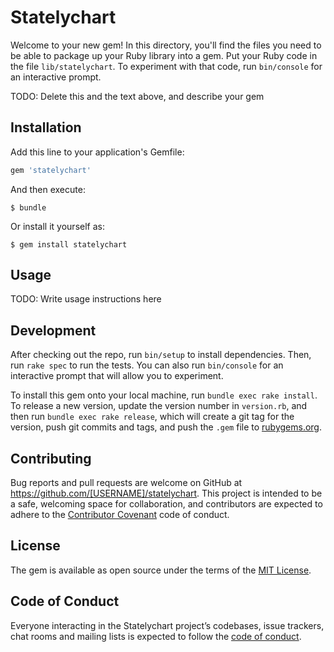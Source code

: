 # Statelychart

Welcome to your new gem! In this directory, you'll find the files you need to be able to package up your Ruby library into a gem. Put your Ruby code in the file `lib/statelychart`. To experiment with that code, run `bin/console` for an interactive prompt.

TODO: Delete this and the text above, and describe your gem

## Installation

Add this line to your application's Gemfile:

```ruby
gem 'statelychart'
```

And then execute:

    $ bundle

Or install it yourself as:

    $ gem install statelychart

## Usage

TODO: Write usage instructions here

## Development

After checking out the repo, run `bin/setup` to install dependencies. Then, run `rake spec` to run the tests. You can also run `bin/console` for an interactive prompt that will allow you to experiment.

To install this gem onto your local machine, run `bundle exec rake install`. To release a new version, update the version number in `version.rb`, and then run `bundle exec rake release`, which will create a git tag for the version, push git commits and tags, and push the `.gem` file to [rubygems.org](https://rubygems.org).

## Contributing

Bug reports and pull requests are welcome on GitHub at https://github.com/[USERNAME]/statelychart. This project is intended to be a safe, welcoming space for collaboration, and contributors are expected to adhere to the [Contributor Covenant](http://contributor-covenant.org) code of conduct.

## License

The gem is available as open source under the terms of the [MIT License](https://opensource.org/licenses/MIT).

## Code of Conduct

Everyone interacting in the Statelychart project’s codebases, issue trackers, chat rooms and mailing lists is expected to follow the [code of conduct](https://github.com/[USERNAME]/statelychart/blob/master/CODE_OF_CONDUCT.md).
